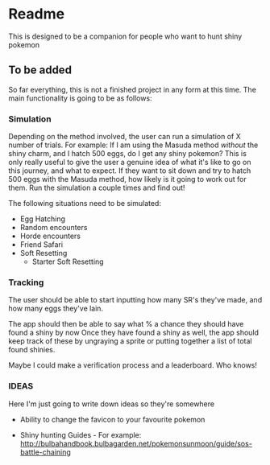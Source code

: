 # Readme #

This is designed to be a companion for people who want to hunt shiny pokemon

## To be added ##

So far everything, this is not a finished project in any form at this time.
The main functionality is going to be as follows:

### Simulation ###
Depending on the method involved, the user can run a simulation of X number of trials.
For example:
If I am using the Masuda method *without* the shiny charm, and I hatch 500 eggs, do I get any shiny pokemon?
This is only really useful to give the user a genuine idea of what it's like to go on this journey, and what to expect.
If they want to sit down and try to hatch 500 eggs with the Masuda method, how likely is it going to work out for them.
Run the simulation a couple times and find out!

The following situations need to be simulated:
* Egg Hatching
* Random encounters
* Horde encounters
* Friend Safari
* Soft Resetting
     * Starter Soft Resetting


### Tracking ###
The user should be able to start inputting how many SR's they've made, and how many eggs they've lain.

The app should then be able to say what % a chance they should have found a shiny by now
Once they have found a shiny as well, the app should keep track of these by ungraying a sprite or putting together
a list of total found shinies.

Maybe I could make a verification process and a leaderboard. Who knows!

### IDEAS ###

Here I'm just going to write down ideas so they're somewhere
* Ability to change the favicon to your favourite pokemon

* Shiny hunting Guides - For example:
http://bulbahandbook.bulbagarden.net/pokemonsunmoon/guide/sos-battle-chaining